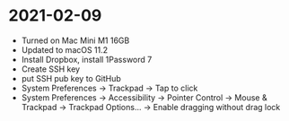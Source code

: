 # 2021-02-09

- Turned on Mac Mini M1 16GB 
- Updated to macOS 11.2
- Install Dropbox, install 1Password 7
- Create SSH key
- put SSH pub key to GitHub
- System Preferences -> Trackpad -> Tap to click
- System Preferences -> Accessibility -> Pointer Control -> Mouse & Trackpad -> Trackpad Options... -> Enable dragging without drag lock
